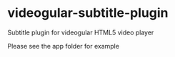 videogular-subtitle-plugin
==========================

Subtitle plugin for videogular HTML5 video player

Please see the app folder for example